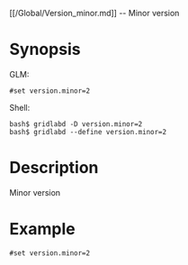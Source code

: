 [[/Global/Version_minor.md]] -- Minor version

# Synopsis
GLM:
~~~
#set version.minor=2
~~~
Shell:
~~~
bash$ gridlabd -D version.minor=2
bash$ gridlabd --define version.minor=2
~~~

# Description

Minor version

# Example

~~~
#set version.minor=2
~~~
